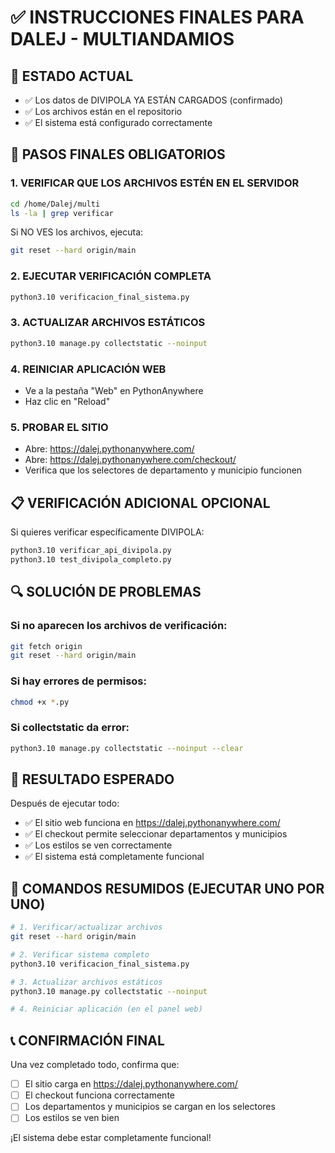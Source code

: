 # ✅ INSTRUCCIONES FINALES PARA DALEJ - MULTIANDAMIOS

## 🎯 ESTADO ACTUAL
- ✅ Los datos de DIVIPOLA YA ESTÁN CARGADOS (confirmado)
- ✅ Los archivos están en el repositorio
- ✅ El sistema está configurado correctamente

## 🚨 PASOS FINALES OBLIGATORIOS

### 1. VERIFICAR QUE LOS ARCHIVOS ESTÉN EN EL SERVIDOR
```bash
cd /home/Dalej/multi
ls -la | grep verificar
```

Si NO VES los archivos, ejecuta:
```bash
git reset --hard origin/main
```

### 2. EJECUTAR VERIFICACIÓN COMPLETA
```bash
python3.10 verificacion_final_sistema.py
```

### 3. ACTUALIZAR ARCHIVOS ESTÁTICOS
```bash
python3.10 manage.py collectstatic --noinput
```

### 4. REINICIAR APLICACIÓN WEB
- Ve a la pestaña "Web" en PythonAnywhere
- Haz clic en "Reload"

### 5. PROBAR EL SITIO
- Abre: https://dalej.pythonanywhere.com/
- Abre: https://dalej.pythonanywhere.com/checkout/
- Verifica que los selectores de departamento y municipio funcionen

## 📋 VERIFICACIÓN ADICIONAL OPCIONAL

Si quieres verificar específicamente DIVIPOLA:
```bash
python3.10 verificar_api_divipola.py
python3.10 test_divipola_completo.py
```

## 🔍 SOLUCIÓN DE PROBLEMAS

### Si no aparecen los archivos de verificación:
```bash
git fetch origin
git reset --hard origin/main
```

### Si hay errores de permisos:
```bash
chmod +x *.py
```

### Si collectstatic da error:
```bash
python3.10 manage.py collectstatic --noinput --clear
```

## 🎯 RESULTADO ESPERADO

Después de ejecutar todo:
- ✅ El sitio web funciona en https://dalej.pythonanywhere.com/
- ✅ El checkout permite seleccionar departamentos y municipios
- ✅ Los estilos se ven correctamente
- ✅ El sistema está completamente funcional

## 🚀 COMANDOS RESUMIDOS (EJECUTAR UNO POR UNO)

```bash
# 1. Verificar/actualizar archivos
git reset --hard origin/main

# 2. Verificar sistema completo
python3.10 verificacion_final_sistema.py

# 3. Actualizar archivos estáticos
python3.10 manage.py collectstatic --noinput

# 4. Reiniciar aplicación (en el panel web)
```

## 📞 CONFIRMACIÓN FINAL

Una vez completado todo, confirma que:
- [ ] El sitio carga en https://dalej.pythonanywhere.com/
- [ ] El checkout funciona correctamente
- [ ] Los departamentos y municipios se cargan en los selectores
- [ ] Los estilos se ven bien

¡El sistema debe estar completamente funcional!
